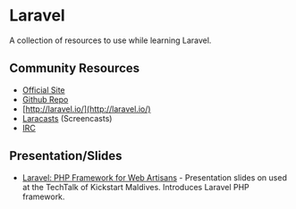 Laravel
=======

A collection of resources to use while learning Laravel.

Community Resources
-------------------
* [Official Site](http://laravel.com/)
* [Github Repo](https://github.com/laravel/laravel)
* [http://laravel.io/](http://laravel.io/)
* [Laracasts](https://laracasts.com/) (Screencasts)
* [IRC](http://laravel.io/chat)

Presentation/Slides
-------------------
* [Laravel: PHP Framework for Web Artisans](http://www.slideshare.net/rafkewl/laravel-for-web-artisans) - Presentation slides on used at the TechTalk of Kickstart Maldives. Introduces Laravel PHP framework.